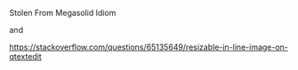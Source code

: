 Stolen From Megasolid Idiom

and

https://stackoverflow.com/questions/65135649/resizable-in-line-image-on-qtextedit
